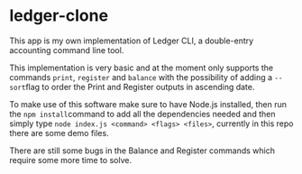 # ledger-clone

This app is my own implementation of Ledger CLI, a double-entry accounting command line tool.

This implementation is very basic and at the moment only supports the commands `print`, `register` and `balance` with the possibility of adding a `--sort`flag
to order the Print and Register outputs in ascending date.

To make use of this software make sure to have Node.js installed, then run the `npm install`command to add all the dependencies needed and then simply type
`node index.js <command> <flags> <files>`, currently in this repo there are some demo files.

There are still some bugs in the Balance and Register commands which require some more time to solve.
